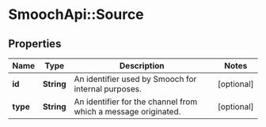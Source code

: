 # SmoochApi::Source

## Properties
Name | Type | Description | Notes
------------ | ------------- | ------------- | -------------
**id** | **String** | An identifier used by Smooch for internal purposes. | [optional] 
**type** | **String** | An identifier for the channel from which a message originated. | [optional] 


